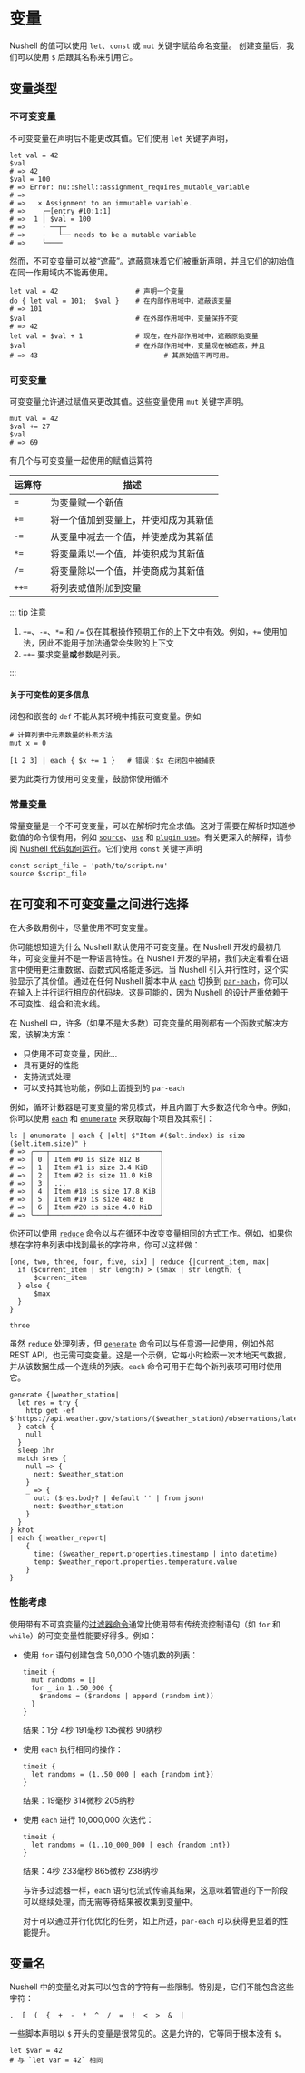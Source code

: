 # 变量

Nushell 的值可以使用 `let`、`const` 或 `mut` 关键字赋给命名变量。
创建变量后，我们可以使用 `$` 后跟其名称来引用它。

## 变量类型

### 不可变变量

不可变变量在声明后不能更改其值。它们使用 `let` 关键字声明，

```nu
let val = 42
$val
# => 42
$val = 100
# => Error: nu::shell::assignment_requires_mutable_variable
# =>
# =>   × Assignment to an immutable variable.
# =>    ╭─[entry #10:1:1]
# =>  1 │ $val = 100
# =>    · ──┬─
# =>    ·   ╰── needs to be a mutable variable
# =>    ╰────
```

然而，不可变变量可以被“遮蔽”。遮蔽意味着它们被重新声明，并且它们的初始值在同一作用域内不能再使用。

```nu
let val = 42                   # 声明一个变量
do { let val = 101;  $val }    # 在内部作用域中，遮蔽该变量
# => 101
$val                           # 在外部作用域中，变量保持不变
# => 42
let val = $val + 1             # 现在，在外部作用域中，遮蔽原始变量
$val                           # 在外部作用域中，变量现在被遮蔽，并且
# => 43                               # 其原始值不再可用。
```

### 可变变量

可变变量允许通过赋值来更改其值。这些变量使用 `mut` 关键字声明。

```nu
mut val = 42
$val += 27
$val
# => 69
```

有几个与可变变量一起使用的赋值运算符

| 运算符 | 描述                                 |
| ------ | ------------------------------------ |
| `=`    | 为变量赋一个新值                     |
| `+=`   | 将一个值加到变量上，并使和成为其新值 |
| `-=`   | 从变量中减去一个值，并使差成为其新值 |
| `*=`   | 将变量乘以一个值，并使积成为其新值   |
| `/=`   | 将变量除以一个值，并使商成为其新值   |
| `++=`  | 将列表或值附加到变量                 |

::: tip 注意

1. `+=`、`-=`、`*=` 和 `/=` 仅在其根操作预期工作的上下文中有效。例如，`+=` 使用加法，因此不能用于加法通常会失败的上下文
2. `++=` 要求变量**或**参数是列表。

:::

#### 关于可变性的更多信息

闭包和嵌套的 `def` 不能从其环境中捕获可变变量。例如

```nu
# 计算列表中元素数量的朴素方法
mut x = 0

[1 2 3] | each { $x += 1 }   # 错误：$x 在闭包中被捕获
```

要为此类行为使用可变变量，鼓励你使用循环

### 常量变量

常量变量是一个不可变变量，可以在解析时完全求值。这对于需要在解析时知道参数值的命令很有用，例如 [`source`](/commands/docs/source.md)、[`use`](/commands/docs/use.md) 和 [`plugin use`](/commands/docs/plugin_use.md)。有关更深入的解释，请参阅 [Nushell 代码如何运行](how_nushell_code_gets_run.md)。它们使用 `const` 关键字声明

```nu
const script_file = 'path/to/script.nu'
source $script_file
```

## 在可变和不可变变量之间进行选择

在大多数用例中，尽量使用不可变变量。

你可能想知道为什么 Nushell 默认使用不可变变量。在 Nushell 开发的最初几年，可变变量并不是一种语言特性。在 Nushell 开发的早期，我们决定看看在语言中使用更注重数据、函数式风格能走多远。当 Nushell 引入并行性时，这个实验显示了其价值。通过在任何 Nushell 脚本中从 [`each`](/commands/docs/each.md) 切换到 [`par-each`](/commands/docs/par-each.md)，你可以在输入上并行运行相应的代码块。这是可能的，因为 Nushell 的设计严重依赖于不可变性、组合和流水线。

在 Nushell 中，许多（如果不是大多数）可变变量的用例都有一个函数式解决方案，该解决方案：

- 只使用不可变变量，因此...
- 具有更好的性能
- 支持流式处理
- 可以支持其他功能，例如上面提到的 `par-each`

例如，循环计数器是可变变量的常见模式，并且内置于大多数迭代命令中。例如，你可以使用 [`each`](/commands/docs/each.md) 和 [`enumerate`](/commands/docs/enumerate.md) 来获取每个项目及其索引：

```nu
ls | enumerate | each { |elt| $"Item #($elt.index) is size ($elt.item.size)" }
# => ╭───┬───────────────────────────╮
# => │ 0 │ Item #0 is size 812 B     │
# => │ 1 │ Item #1 is size 3.4 KiB   │
# => │ 2 │ Item #2 is size 11.0 KiB  │
# => │ 3 │ ...                       │
# => │ 4 │ Item #18 is size 17.8 KiB │
# => │ 5 │ Item #19 is size 482 B    │
# => │ 6 │ Item #20 is size 4.0 KiB  │
# => ╰───┴───────────────────────────╯
```

你还可以使用 [`reduce`](/commands/docs/reduce.md) 命令以与在循环中改变变量相同的方式工作。例如，如果你想在字符串列表中找到最长的字符串，你可以这样做：

```nu
[one, two, three, four, five, six] | reduce {|current_item, max|
  if ($current_item | str length) > ($max | str length) {
      $current_item
  } else {
      $max
  }
}

three
```

虽然 `reduce` 处理列表，但 [`generate`](/commands/docs/generate.md) 命令可以与任意源一起使用，例如外部 REST API，也无需可变变量。这是一个示例，它每小时检索一次本地天气数据，并从该数据生成一个连续的列表。`each` 命令可用于在每个新列表项可用时使用它。

```nu
generate {|weather_station|
  let res = try {
    http get -ef $'https://api.weather.gov/stations/($weather_station)/observations/latest'
  } catch {
    null
  }
  sleep 1hr
  match $res {
    null => {
      next: $weather_station
    }
    _ => {
      out: ($res.body? | default '' | from json)
      next: $weather_station
    }
  }
} khot
| each {|weather_report|
    {
      time: ($weather_report.properties.timestamp | into datetime)
      temp: $weather_report.properties.temperature.value
    }
}
```

### 性能考虑

使用带有不可变变量的[过滤器命令](/commands/categories/filters.html)通常比使用带有传统流控制语句（如 `for` 和 `while`）的可变变量性能要好得多。例如：

- 使用 `for` 语句创建包含 50,000 个随机数的列表：

  ```nu
  timeit {
    mut randoms = []
    for _ in 1..50_000 {
      $randoms = ($randoms | append (random int))
    }
  }
  ```

  结果：1分 4秒 191毫秒 135微秒 90纳秒

- 使用 `each` 执行相同的操作：

  ```nu
  timeit {
    let randoms = (1..50_000 | each {random int})
  }
  ```

  结果：19毫秒 314微秒 205纳秒

- 使用 `each` 进行 10,000,000 次迭代：

  ```nu
  timeit {
    let randoms = (1..10_000_000 | each {random int})
  }
  ```

  结果：4秒 233毫秒 865微秒 238纳秒

  与许多过滤器一样，`each` 语句也流式传输其结果，这意味着管道的下一阶段可以继续处理，而无需等待结果被收集到变量中。

  对于可以通过并行化优化的任务，如上所述，`par-each` 可以获得更显着的性能提升。

## 变量名

Nushell 中的变量名对其可以包含的字符有一些限制。特别是，它们不能包含这些字符：

```text
.  [  (  {  +  -  *  ^  /  =  !  <  >  &  |
```

一些脚本声明以 `$` 开头的变量是很常见的。这是允许的，它等同于根本没有 `$`。

```nu
let $var = 42
# 与 `let var = 42` 相同
```
